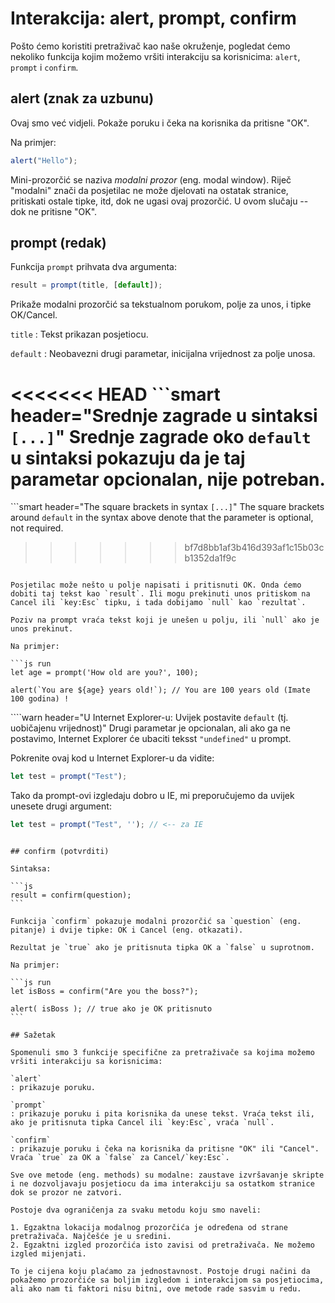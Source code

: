 # Interakcija: alert, prompt, confirm

Pošto ćemo koristiti pretraživač kao naše okruženje, pogledat ćemo nekoliko funkcija kojim možemo vršiti interakciju sa korisnicima: `alert`, `prompt` i `confirm`.

## alert (znak za uzbunu)

Ovaj smo već vidjeli. Pokaže poruku i čeka na korisnika da pritisne "OK".

Na primjer:

```js run
alert("Hello");
```

Mini-prozorčić se naziva *modalni prozor* (eng. modal window). Riječ "modalni" znači da posjetilac ne može djelovati na ostatak stranice, pritiskati ostale tipke, itd, dok ne ugasi ovaj prozorčić. U ovom slučaju -- dok ne pritisne "OK".

## prompt (redak)

Funkcija `prompt` prihvata dva argumenta:

```js no-beautify
result = prompt(title, [default]);
```

Prikaže modalni prozorčić sa tekstualnom porukom, polje za unos, i tipke OK/Cancel.

`title`
: Tekst prikazan posjetiocu.

`default`
: Neobavezni drugi parametar, inicijalna vrijednost za polje unosa.

<<<<<<< HEAD
```smart header="Srednje zagrade u sintaksi `[...]`"
Srednje zagrade oko `default` u sintaksi pokazuju da je taj parametar opcionalan, nije potreban.
=======
```smart header="The square brackets in syntax `[...]`"
The square brackets around `default` in the syntax above denote that the parameter is optional, not required.
>>>>>>> bf7d8bb1af3b416d393af1c15b03cb1352da1f9c
```

Posjetilac može nešto u polje napisati i pritisnuti OK. Onda ćemo dobiti taj tekst kao `result`. Ili mogu prekinuti unos pritiskom na Cancel ili `key:Esc` tipku, i tada dobijamo `null` kao `rezultat`.

Poziv na prompt vraća tekst koji je unešen u polju, ili `null` ako je unos prekinut.

Na primjer:

```js run
let age = prompt('How old are you?', 100);

alert(`You are ${age} years old!`); // You are 100 years old (Imate 100 godina) !
```

````warn header="U Internet Explorer-u: Uvijek postavite `default` (tj. uobičajenu vrijednost)"
Drugi parametar je opcionalan, ali ako ga ne postavimo, Internet Explorer će ubaciti teksst `"undefined"` u prompt.

Pokrenite ovaj kod u Internet Explorer-u da vidite:

```js run
let test = prompt("Test");
```

Tako da prompt-ovi izgledaju dobro u IE, mi preporučujemo da uvijek unesete drugi argument:

```js run
let test = prompt("Test", ''); // <-- za IE
```
````

## confirm (potvrditi)

Sintaksa:

```js
result = confirm(question);
```

Funkcija `confirm` pokazuje modalni prozorčić sa `question` (eng. pitanje) i dvije tipke: OK i Cancel (eng. otkazati).

Rezultat je `true` ako je pritisnuta tipka OK a `false` u suprotnom.

Na primjer:

```js run
let isBoss = confirm("Are you the boss?");

alert( isBoss ); // true ako je OK pritisnuto
```

## Sažetak

Spomenuli smo 3 funkcije specifične za pretraživače sa kojima možemo vršiti interakciju sa korisnicima:

`alert`
: prikazuje poruku.

`prompt`
: prikazuje poruku i pita korisnika da unese tekst. Vraća tekst ili, ako je pritisnuta tipka Cancel ili `key:Esc`, vraća `null`.

`confirm`
: prikazuje poruku i čeka na korisnika da pritisne "OK" ili "Cancel". Vraća `true` za OK a `false` za Cancel/`key:Esc`.

Sve ove metode (eng. methods) su modalne: zaustave izvršavanje skripte i ne dozvoljavaju posjetiocu da ima interakciju sa ostatkom stranice dok se prozor ne zatvori.

Postoje dva ograničenja za svaku metodu koju smo naveli:

1. Egzaktna lokacija modalnog prozorčića je određena od strane pretraživača. Najčešće je u sredini.
2. Egzaktni izgled prozorčića isto zavisi od pretraživača. Ne možemo izgled mijenjati.

To je cijena koju plaćamo za jednostavnost. Postoje drugi načini da pokažemo prozorčiće sa boljim izgledom i interakcijom sa posjetiocima, ali ako nam ti faktori nisu bitni, ove metode rade sasvim u redu.
